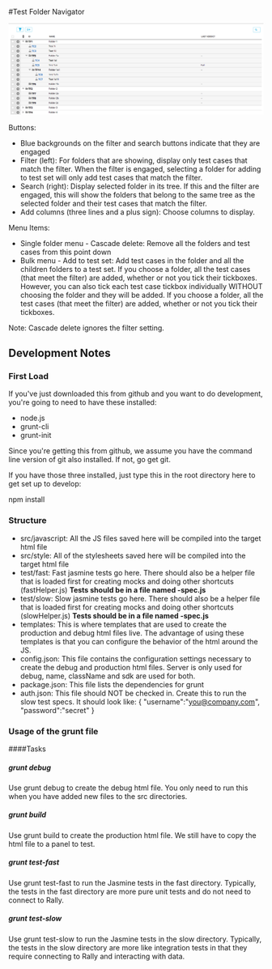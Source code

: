 #Test Folder Navigator

![folders](./images/screenshot.png "screenshot")

Buttons:
* Blue backgrounds on the filter and search buttons indicate that they are engaged
* Filter (left): For folders that are showing, display only test cases that match the filter.  When the filter is engaged, selecting a folder for adding to test set will only add test cases that match the filter.
* Search (right): Display selected folder in its tree.  If this and the filter are engaged, this will show the folders that belong to the same tree as the selected folder and their test cases that match the filter.
* Add columns (three lines and a plus sign): Choose columns to display.

Menu Items:

* Single folder menu - Cascade delete:  Remove all the folders and test cases from this point down
* Bulk menu - Add to test set: Add test cases in the folder and all the children folders to a test set.  If you choose a folder, all the test cases (that meet the filter) are added, whether or not you tick their tickboxes.  However, you can also tick each test case tickbox individually WITHOUT choosing the folder and they will be added.  If you choose a folder, all the test cases (that meet the filter) are added, whether or not you tick their tickboxes. 

Note: Cascade delete ignores the filter setting. 

## Development Notes

### First Load

If you've just downloaded this from github and you want to do development, 
you're going to need to have these installed:

 * node.js
 * grunt-cli
 * grunt-init
 
Since you're getting this from github, we assume you have the command line
version of git also installed.  If not, go get git.

If you have those three installed, just type this in the root directory here
to get set up to develop:

  npm install

### Structure

  * src/javascript:  All the JS files saved here will be compiled into the 
  target html file
  * src/style: All of the stylesheets saved here will be compiled into the 
  target html file
  * test/fast: Fast jasmine tests go here.  There should also be a helper 
  file that is loaded first for creating mocks and doing other shortcuts
  (fastHelper.js) **Tests should be in a file named <something>-spec.js**
  * test/slow: Slow jasmine tests go here.  There should also be a helper
  file that is loaded first for creating mocks and doing other shortcuts 
  (slowHelper.js) **Tests should be in a file named <something>-spec.js**
  * templates: This is where templates that are used to create the production
  and debug html files live.  The advantage of using these templates is that
  you can configure the behavior of the html around the JS.
  * config.json: This file contains the configuration settings necessary to
  create the debug and production html files.  Server is only used for debug,
  name, className and sdk are used for both.
  * package.json: This file lists the dependencies for grunt
  * auth.json: This file should NOT be checked in.  Create this to run the
  slow test specs.  It should look like:
    {
        "username":"you@company.com",
        "password":"secret"
    }
  
### Usage of the grunt file
####Tasks
    
##### grunt debug

Use grunt debug to create the debug html file.  You only need to run this when you have added new files to
the src directories.

##### grunt build

Use grunt build to create the production html file.  We still have to copy the html file to a panel to test.

##### grunt test-fast

Use grunt test-fast to run the Jasmine tests in the fast directory.  Typically, the tests in the fast 
directory are more pure unit tests and do not need to connect to Rally.

##### grunt test-slow

Use grunt test-slow to run the Jasmine tests in the slow directory.  Typically, the tests in the slow
directory are more like integration tests in that they require connecting to Rally and interacting with
data.
